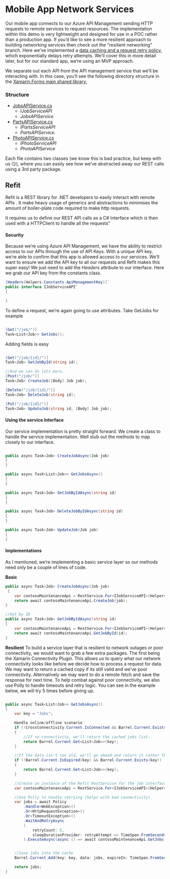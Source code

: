 # Mobile App Network Services 
Our mobile app connects to our Azure API Management sending HTTP requests to remote services to request resources. The implementation within this demo is very lightweight and designed for use in a POC rather than a production app. If you’d like to see a more resilient approach to building networking services then check out the “resilient networking” branch. Here we’ve implemented a [data caching and a request retry policy](https://github.com/MikeCodesDotNet/Mobile-Cloud-Workshop/blob/b4833120d9ceb70abb8753581f133f3467665edd/Mobile/ContosoFieldService.Core/Services/JobsAPIService.cs#L45), which exponentially delays retry attempts.  We’ll cover this in more detail later, but for our standard app, we’re using an MVP approach. 

We separate out each API from the API management service that we’ll be interacting with. In this case, you’ll see the following directory structure in the [Xamarin.Forms main shared library.](https://github.com/MikeCodesDotNet/Mobile-Cloud-Workshop/tree/master/Mobile/ContosoFieldService.Core) 

### Structure
* [JobsAPIService.cs](https://github.com/MikeCodesDotNet/Mobile-Cloud-Workshop/blob/master/Mobile/ContosoFieldService.Core/Services/JobsAPIService.cs)
	* _IJobServiceAPI_
	* _JobsAPIService_
* [PartsAPIService.cs](https://github.com/MikeCodesDotNet/Mobile-Cloud-Workshop/blob/master/Mobile/ContosoFieldService.Core/Services/PartsAPIService.cs)
	* _IPartsServiceAPI_
	* _PartsAPIService._
* [PhotoAPIService.cs](https://github.com/MikeCodesDotNet/Mobile-Cloud-Workshop/blob/master/Mobile/ContosoFieldService.Core/Services/PhotoAPIService.cs)
	* _IPhotoServiceAPI_
	* _PhotoAPIService_

Each file contains two classes (we know this is bad practice, but keep with us 😏), where you can easily see how we’ve abstracted away our REST calls using a 3rd party package. 

## Refit
Refit is a REST library for .NET developers to easily interact with remote APIs . It make heavy usage of generics and abstractions to minimises the amount of boiler-plate code required to make http requests.

It requires us to define our REST API calls as a C# Interface which is then used with a HTTPClient to handle all the requests"


#### Security 
Because we’re using Azure API Management, we have the ability to restrict access to our APIs through the use of API Keys. With a unique API key, we’re able to confirm that this app is allowed access to our services. We’ll want to ensure we add the API key to all our requests and Refit makes this super easy! We just need to add the _Headers_ attribute to our interface. Here we grab our API key from the constants class. 


 ```cs
[Headers(Helpers.Constants.ApiManagementKey)]`
public interface IJobServiceAPI`
{

}

```


To define a request, we’re again going to use attributes. Take GetJobs for example 

 ```cs

[Get("/job/")]
Task<List<Job>> GetJobs();

```

Adding fields is easy

 ```cs
 
[Get("/job/{id}/")]
Task<Job> GetJobById(string id);

//And we can do lots more.
[Post("/job/")]
Task<Job> CreateJob([Body] Job job);

[Delete("/job/{id}/")]
Task<Job> DeleteJob(string id);

[Put("/job/{id}/")]
Task<Job> UpdateJob(string id, [Body] Job job);

```

#### Using the service Interface
Our service implementation is pretty straight forward. We create a class to handle the service implementation. Well stub out the methods to map closely to our interface. 

 ```cs
 
public async Task<Job> CreateJobAsync(Job job)
{
}

public async Task<List<Job>> GetJobsAsync()
{
}

public async Task<Job> GetJobByIdAsync(string id)
{
}

public async Task<Job> DeleteJobByIdAsync(string id)
{
}

public async Task<Job> UpdateJob(Job job)
{
}

```


#### Implementations 
As I mentioned, we’re implementing a basic service layer so our methods need only be a couple of lines of code. 

**Basic**

```cs
public async Task<Job> CreateJobAsync(Job job)
 {
    var contosoMaintenanceApi = RestService.For<IJobServiceAPI>(Helpers.Constants.BaseUrl);
    return await contosoMaintenanceApi.CreateJob(job);
}

//Get by ID
public async Task<Job> GetJobByIdAsync(string id)
{
    var contosoMaintenanceApi = RestService.For<IJobServiceAPI>(Helpers.Constants.BaseUrl);
    return await contosoMaintenanceApi.GetJobById(id);
}
```

**Resilient**
To build a service layer that is resilient to network outages or poor connectivity, we would want to grab a few extra packages. The first being the Xamarin Connectivity Plugin. This allows us to query what our network connectivity looks like before we decide how to process a request for data. We may want to return a cached copy if its still valid and we’ve poor connectivity. Alternatively we may want to do a remote fetch and save the response for next time.  To help combat against poor connectivity, we also use Polly to handle timeouts and retry logic. You can see in the example below, we will try 5 times before giving up. 

```cs

public async Task<List<Job>> GetJobsAsync()
{
    var key = "Jobs";

    Handle online/offline scenario
    if (!CrossConnectivity.Current.IsConnected && Barrel.Current.Exists(key))
    {
        //If no connectivity, we'll return the cached jobs list.
        return Barrel.Current.Get<List<Job>>(key);
    }

    //If the data isn't too old, we'll go ahead and return it rather than call the backend again.
    if (!Barrel.Current.IsExpired(key) && Barrel.Current.Exists(key))
    {
        return Barrel.Current.Get<List<Job>>(key);
    }            

    //Create an instance of the Refit RestService for the job interface.
    var contosoMaintenanceApi = RestService.For<IJobServiceAPI>(Helpers.Constants.BaseUrl);

    //Use Polly to handle retrying (helps with bad connectivity) 
    var jobs = await Policy
        .Handle<WebException>()
        .Or<HttpRequestException>()
        .Or<TimeoutException>()
        .WaitAndRetryAsync
        (
            retryCount: 5,
            sleepDurationProvider: retryAttempt => TimeSpan.FromSeconds(Math.Pow(2, retryAttempt))
        ).ExecuteAsync(async () => await contosoMaintenanceApi.GetJobs());


    //Save jobs into the cache
    Barrel.Current.Add(key: key, data: jobs, expireIn: TimeSpan.FromSeconds(5));

    return jobs;
}
```




